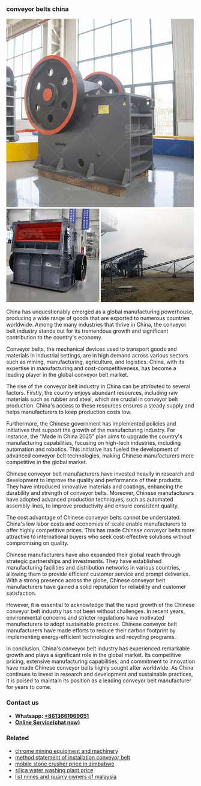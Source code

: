 <h3>conveyor belts china</h3><img src='1702260142.jpg' alt=''><p>China has unquestionably emerged as a global manufacturing powerhouse, producing a wide range of goods that are exported to numerous countries worldwide. Among the many industries that thrive in China, the conveyor belt industry stands out for its tremendous growth and significant contribution to the country's economy.</p><p>Conveyor belts, the mechanical devices used to transport goods and materials in industrial settings, are in high demand across various sectors such as mining, manufacturing, agriculture, and logistics. China, with its expertise in manufacturing and cost-competitiveness, has become a leading player in the global conveyor belt market.</p><p>The rise of the conveyor belt industry in China can be attributed to several factors. Firstly, the country enjoys abundant resources, including raw materials such as rubber and steel, which are crucial in conveyor belt production. China's access to these resources ensures a steady supply and helps manufacturers to keep production costs low.</p><p>Furthermore, the Chinese government has implemented policies and initiatives that support the growth of the manufacturing industry. For instance, the "Made in China 2025" plan aims to upgrade the country's manufacturing capabilities, focusing on high-tech industries, including automation and robotics. This initiative has fueled the development of advanced conveyor belt technologies, making Chinese manufacturers more competitive in the global market.</p><p>Chinese conveyor belt manufacturers have invested heavily in research and development to improve the quality and performance of their products. They have introduced innovative materials and coatings, enhancing the durability and strength of conveyor belts. Moreover, Chinese manufacturers have adopted advanced production techniques, such as automated assembly lines, to improve productivity and ensure consistent quality.</p><p>The cost advantage of Chinese conveyor belts cannot be understated. China's low labor costs and economies of scale enable manufacturers to offer highly competitive prices. This has made Chinese conveyor belts more attractive to international buyers who seek cost-effective solutions without compromising on quality.</p><p>Chinese manufacturers have also expanded their global reach through strategic partnerships and investments. They have established manufacturing facilities and distribution networks in various countries, allowing them to provide efficient customer service and prompt deliveries. With a strong presence across the globe, Chinese conveyor belt manufacturers have gained a solid reputation for reliability and customer satisfaction.</p><p>However, it is essential to acknowledge that the rapid growth of the Chinese conveyor belt industry has not been without challenges. In recent years, environmental concerns and stricter regulations have motivated manufacturers to adopt sustainable practices. Chinese conveyor belt manufacturers have made efforts to reduce their carbon footprint by implementing energy-efficient technologies and recycling programs.</p><p>In conclusion, China's conveyor belt industry has experienced remarkable growth and plays a significant role in the global market. Its competitive pricing, extensive manufacturing capabilities, and commitment to innovation have made Chinese conveyor belts highly sought after worldwide. As China continues to invest in research and development and sustainable practices, it is poised to maintain its position as a leading conveyor belt manufacturer for years to come.</p><h3>Contact us</h3><ul><li><strong>Whatsapp:&nbsp;<a href="https://wa.me/8613661969651">+8613661969651</a></strong></li><li><a href="https://swt.shibang-china.com/?git&amp;zhl&amp;conveyor belts china"><strong>Online Service(chat now)</strong></a></li></ul><h3>Related</h3><ul><li><a href='chrome mining equipment and machinery.md'>chrome mining equipment and machinery</a></li><li><a href='method statement of installation conveyor belt.md'>method statement of installation conveyor belt</a></li><li><a href='mobile stone crusher price in zimbabwe.md'>mobile stone crusher price in zimbabwe</a></li><li><a href='silica water washing plant price.md'>silica water washing plant price</a></li><li><a href='list mines and quarry owners of malaysia.md'>list mines and quarry owners of malaysia</a></li></ul>